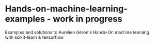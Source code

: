 # Hands-on-machine-learning-examples - work in progress
Examples and solutions to Aurélien Géron's Hands-On machine learning with scikit-learn & tensorflow
